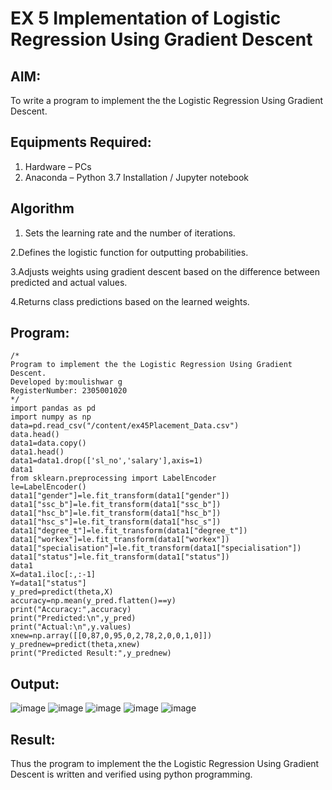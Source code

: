 # EX 5 Implementation of Logistic Regression Using Gradient Descent

## AIM:
To write a program to implement the the Logistic Regression Using Gradient Descent.

## Equipments Required:
1. Hardware – PCs
2. Anaconda – Python 3.7 Installation / Jupyter notebook

## Algorithm
1. Sets the learning rate and the number of iterations.

2.Defines the logistic function for outputting probabilities.

3.Adjusts weights using gradient descent based on the difference between predicted and actual values.

4.Returns class predictions based on the learned weights.

## Program:
```
/*
Program to implement the the Logistic Regression Using Gradient Descent.
Developed by:moulishwar g 
RegisterNumber: 2305001020
*/
import pandas as pd
import numpy as np
data=pd.read_csv("/content/ex45Placement_Data.csv")
data.head()
data1=data.copy()
data1.head()
data1=data1.drop(['sl_no','salary'],axis=1)
data1
from sklearn.preprocessing import LabelEncoder
le=LabelEncoder()
data1["gender"]=le.fit_transform(data1["gender"])
data1["ssc_b"]=le.fit_transform(data1["ssc_b"])
data1["hsc_b"]=le.fit_transform(data1["hsc_b"])
data1["hsc_s"]=le.fit_transform(data1["hsc_s"])
data1["degree_t"]=le.fit_transform(data1["degree_t"])
data1["workex"]=le.fit_transform(data1["workex"])
data1["specialisation"]=le.fit_transform(data1["specialisation"])
data1["status"]=le.fit_transform(data1["status"])
data1
X=data1.iloc[:,:-1]
Y=data1["status"]
y_pred=predict(theta,X)
accuracy=np.mean(y_pred.flatten()==y)
print("Accuracy:",accuracy)
print("Predicted:\n",y_pred)
print("Actual:\n",y.values)
xnew=np.array([[0,87,0,95,0,2,78,2,0,0,1,0]])
y_prednew=predict(theta,xnew)
print("Predicted Result:",y_prednew)
```

## Output:
![image](https://github.com/user-attachments/assets/e603bb98-b262-4b7a-ae8e-f68de21e1b91)
![image](https://github.com/user-attachments/assets/064a3e97-bd85-458c-b279-ed9d66e9cfb6)
![image](https://github.com/user-attachments/assets/edc905d3-71e3-410d-b209-a794f0b4545c)
![image](https://github.com/user-attachments/assets/27a2281b-8ec8-468f-9ded-e2f62d20993c)
![image](https://github.com/user-attachments/assets/1ec63687-8327-4665-a77d-adc91c4d895f)




## Result:
Thus the program to implement the the Logistic Regression Using Gradient Descent is written and verified using python programming.

